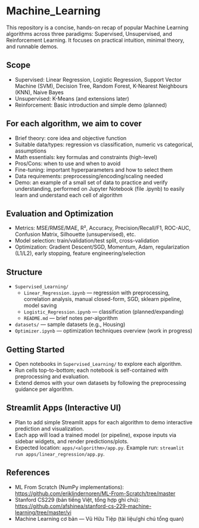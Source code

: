 # Machine_Learning

This repository is a concise, hands-on recap of popular Machine Learning algorithms across three paradigms: Supervised, Unsupervised, and Reinforcement Learning. It focuses on practical intuition, minimal theory, and runnable demos.

## Scope
- Supervised: Linear Regression, Logistic Regression, Support Vector Machine (SVM), Decision Tree, Random Forest, K-Nearest Neighbours (KNN), Naive Bayes
- Unsupervised: K-Means (and extensions later)
- Reinforcement: Basic introduction and simple demo (planned)

## For each algorithm, we aim to cover
- Brief theory: core idea and objective function
- Suitable data/types: regression vs classification, numeric vs categorical, assumptions
- Math essentials: key formulas and constraints (high-level)
- Pros/Cons: when to use and when to avoid
- Fine-tuning: important hyperparameters and how to select them
- Data requirements: preprocessing/encoding/scaling needed
- Demo: an example of a small set of data to practice and verify understanding, performed on Jupyter Notebook (file .ipynb) to easily learn and understand each cell of algorithm

## Evaluation and Optimization
- Metrics: MSE/RMSE/MAE, R², Accuracy, Precision/Recall/F1, ROC-AUC, Confusion Matrix, Silhouette (unsupervised), etc.
- Model selection: train/validation/test split, cross-validation
- Optimization: Gradient Descent/SGD, Momentum, Adam, regularization (L1/L2), early stopping, feature engineering/selection

## Structure
- `Supervised_Learning/`
  - `Linear_Regression.ipynb` — regression with preprocessing, correlation analysis, manual closed-form, SGD, sklearn pipeline, model saving
  - `Logistic_Regression.ipynb` — classification (planned/expanding)
  - `README.md` — brief notes per-algorithm
- `datasets/` — sample datasets (e.g., Housing)
- `Optimizer.ipynb` — optimization techniques overview (work in progress)

## Getting Started
- Open notebooks in `Supervised_Learning/` to explore each algorithm.
- Run cells top-to-bottom; each notebook is self-contained with preprocessing and evaluation.
- Extend demos with your own datasets by following the preprocessing guidance per algorithm.

## Streamlit Apps (Interactive UI)
- Plan to add simple Streamlit apps for each algorithm to demo interactive prediction and visualization.
- Each app will load a trained model (or pipeline), expose inputs via sidebar widgets, and render predictions/plots.
- Expected location: `apps/<algorithm>/app.py`. Example run: `streamlit run apps/linear_regression/app.py`.

## References
- ML From Scratch (NumPy implementations): https://github.com/eriklindernoren/ML-From-Scratch/tree/master
- Stanford CS229 (bản tiếng Việt, tổng hợp ghi chú): https://github.com/afshinea/stanford-cs-229-machine-learning/tree/master/vi
- Machine Learning cơ bản — Vũ Hữu Tiệp (tài liệu/ghi chú tổng quan)

